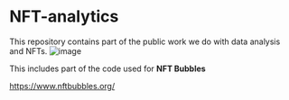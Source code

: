# NFT-analytics
This repository contains part of the public work we do with data analysis and NFTs.
![image](https://user-images.githubusercontent.com/130151312/230606099-d1e9a6f6-9f67-4d19-a8c8-ba054121044a.png)

This includes part of the code used for **NFT Bubbles**

https://www.nftbubbles.org/
